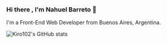 ### Hi there , I'm Nahuel Barreto 👋
I'm a Front-End Web Developer from Buenos Aires, Argentina.

<!--
**Kiro102/Kiro102** is a ✨ _special_ ✨ repository because its `README.md` (this file) appears on your GitHub profile.

Here are some ideas to get you started:

- 🔭 I’m currently working on ...
- 🌱 I’m currently learning ...
- 👯 I’m looking to collaborate on ...
- 🤔 I’m looking for help with ...
- 💬 Ask me about ...
- 📫 How to reach me: ...
- 😄 Pronouns: ...
- ⚡ Fun fact: ...
-->
![Kiro102's GitHub stats](https://github-readme-stats.vercel.app/api?username=NahuelBarreto04&show_icons=true&theme=radical)

